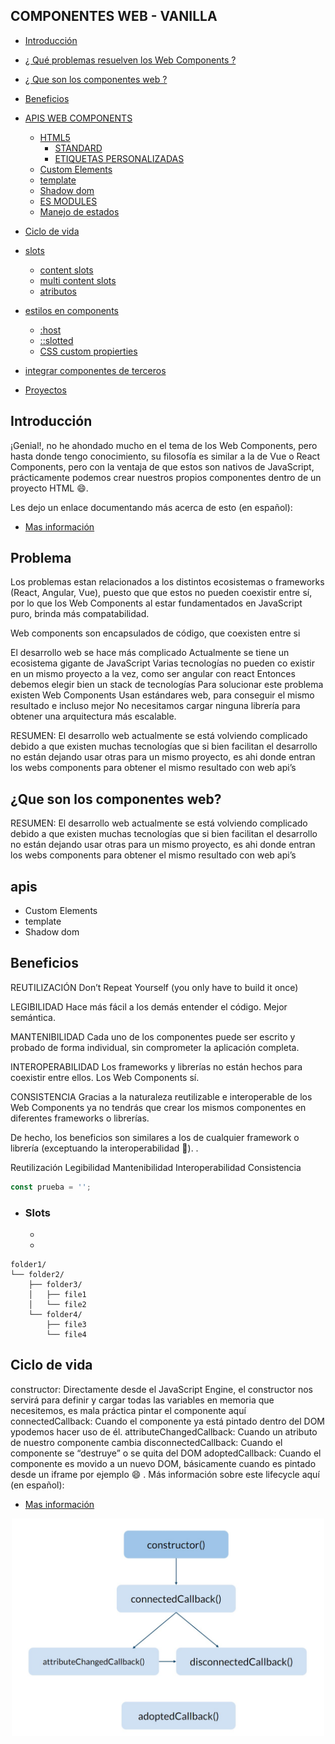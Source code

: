 
## COMPONENTES WEB - VANILLA

- [Introducción](#1)
- [¿ Qué problemas resuelven los Web Components ?](#2)
- [¿ Que son los componentes web ?](#3)
- [Beneficios](#4)
- [APIS WEB COMPONENTS](#4)
  - [HTML5](#5.2)
    - [STANDARD](#5.2)
    - [ETIQUETAS PERSONALIZADAS](#5.2)
  - [Custom Elements](#5.1)
  - [template](#5.2)
  - [Shadow dom](#5.3)
  - [ES MODULES](#5.4)
  - [Manejo de estados](#5.4)
- [Ciclo de vida](#5)

- [slots](#6)
    - [content slots](#6.1)
    - [multi content slots](#6.2)
    - [atributos](#6.3)
- [estilos en components](#7)
  - [:host](#7.1)
  - [::slotted](#7.2)
  - [CSS custom propierties](#7.3)

- [integrar componentes de terceros](#8)
- [Proyectos](#9)

  

## <a id="1"></a> Introducción

¡Genial!, no he ahondado mucho en el tema de los Web Components, pero hasta donde tengo conocimiento, su filosofía es similar a la de Vue o React Components, pero con la ventaja de que estos son nativos de JavaScript, prácticamente podemos crear nuestros propios componentes dentro de un proyecto HTML 😄.

Les dejo un enlace documentando más acerca de esto (en español):

- [Mas información](https://developer.mozilla.org/es/docs/Web/Web_Components)

## <a id="2"></a>Problema

  Los problemas estan relacionados a los distintos ecosistemas o frameworks (React, Angular, Vue), puesto que que estos no pueden coexistir entre sí, por lo que los Web Components al estar fundamentados en JavaScript puro, brinda más compatabilidad.

  Web components son encapsulados de código, que coexisten entre si

  El desarrollo web se hace más complicado
  Actualmente se tiene un ecosistema gigante de JavaScript
  Varias tecnologías no pueden co existir en un mismo proyecto a la vez, como ser angular con react
  Entonces debemos elegir bien un stack de tecnologías
  Para solucionar este problema existen Web Components
  Usan estándares web, para conseguir el mismo resultado e incluso mejor
  No necesitamos cargar ninguna librería para obtener una arquitectura más escalable.

  RESUMEN: El desarrollo web actualmente se está volviendo complicado debido a que existen muchas tecnologías que si bien facilitan el desarrollo no están dejando usar otras para un mismo proyecto, es ahi donde entran los webs components para obtener el mismo resultado con web api’s

## <a id="3"></a>¿Que son los componentes web?

RESUMEN: El desarrollo web actualmente se está volviendo complicado debido a que existen muchas tecnologías que si bien facilitan el desarrollo no están dejando usar otras para un mismo proyecto, es ahi donde entran los webs components para obtener el mismo resultado con web api’s

## <a id="3"></a>apis

  - <a id="5.1"></a> Custom Elements
  - <a id="5.2"></a> template
  - <a id="5.3"></a> Shadow dom

## <a id="4"></a> Beneficios

REUTILIZACIÓN
Don’t Repeat Yourself (you only have to build it once)

LEGIBILIDAD
Hace más fácil a los demás entender el código. Mejor semántica.

MANTENIBILIDAD
Cada uno de los componentes puede ser escrito y probado de forma individual, sin comprometer la aplicación completa.

INTEROPERABILIDAD
Los frameworks y librerías no están hechos para coexistir entre ellos. Los Web Components sí.

CONSISTENCIA
Gracias a la naturaleza reutilizable e interoperable de los Web Components ya no tendrás que crear los mismos componentes en diferentes frameworks o librerías.

De hecho, los beneficios son similares a los de cualquier framework o librería (exceptuando la interoperabilidad 👀).
.

Reutilización
Legibilidad
Mantenibilidad
Interoperabilidad
Consistencia


```javascript
const prueba = '';

```


- ### Slots
  - 
  - 

```text
folder1/
└── folder2/
    ├── folder3/
    │   ├── file1
    │   └── file2
    └── folder4/
        ├── file3
        └── file4
```
## <a id="5"></a> Ciclo de vida



  constructor: Directamente desde el JavaScript Engine, el constructor nos servirá para definir y cargar todas las variables en memoria que necesitemos, es mala práctica pintar el componente aquí
  connectedCallback: Cuando el componente ya está pintado dentro del DOM ypodemos hacer uso de él.
  attributeChangedCallback: Cuando un atributo de nuestro componente cambia
  disconnectedCallback: Cuando el componente se “destruye” o se quita del DOM
  adoptedCallback: Cuando el componente es movido a un nuevo DOM, básicamente cuando es pintado desde un iframe por ejemplo 😄
  .
  Más información sobre este lifecycle aquí (en español):

  - [Mas información](https://developer.mozilla.org/es/docs/Web/Web_Components/Using_custom_elements#usando_callbacks_de_ciclo_de_vida)


  
<p align="center">
    <img src="./source\life-cicle-web-components.jpg" width="500" title="Ciclo de vida"/>
</p>

  

  







